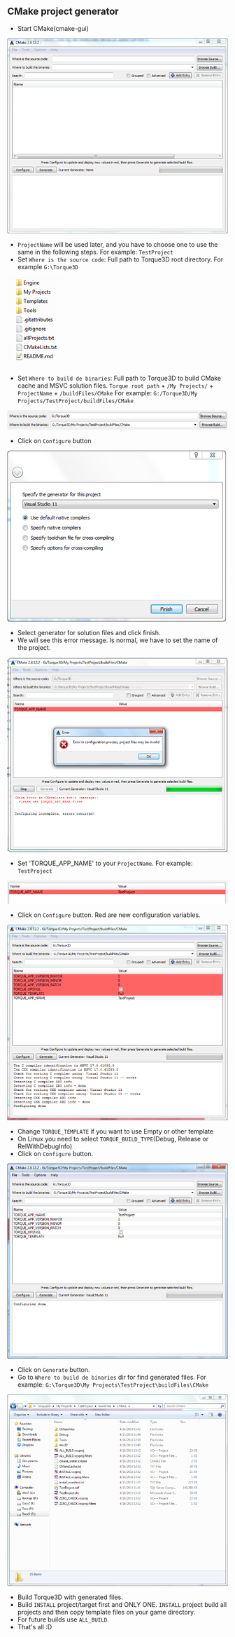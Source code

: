 CMake project generator
-----------------------------

* Start CMake(cmake-gui)

![](images/cmake-gui_windows_start.png)

* `ProjectName` will be used later, and you have to choose one to use the same in the following steps. For example: `TestProject`
* Set `Where is the source code`: Full path to Torque3D root directory. For example `G:\Torque3D`

![](images/t3d_root_dir.png)

* Set `Where to build de binaries`: Full path to Torque3D to build CMake cache and MSVC solution files. `Torque root path` + `/My Projects/` + `ProjectName` + `/buildFiles/CMake`
For example: `G:/Torque3D/My Projects/TestProject/buildFiles/CMake`

![](images/cmake_windows_configure_paths_example.png)

* Click on `Configure` button

![](images/cmake_windows_configure_generator.png)

* Select generator for solution files and click finish.
* We will see this error message. Is normal, we have to set the name of the project.

![](images/cmake_windows_configure_first_error.png)

* Set 'TORQUE_APP_NAME' to your `ProjectName`. For example: `TestProject`

![](images/cmake_windows_configure_set_app_name.png)

* Click on `Configure` button. Red are new configuration variables.

![](images/cmake_windows_configure_first_ok.png)

* Change `TORQUE_TEMPLATE` if you want to use Empty or other template
* On Linux you need to select `TORQUE_BUILD_TYPE`(Debug, Release or RelWithDebugInfo) 
* Click on `Configure` button.

![](images/cmake_windows_configure_end.png)

* Click on `Generate` button.
* Go to `Where to build de binaries` dir for find generated files. For example: `G:\Torque3D\My Projects\TestProject\buildFiles\CMake`

![](images/cmake_windows_solution_files.png)

* Build Torque3D with generated files.
* Build `INSTALL` project/target first and ONLY ONE. `INSTALL` project build all projects and then copy template files on your game directory.
* For future builds use `ALL_BUILD`.
* That's all :D
